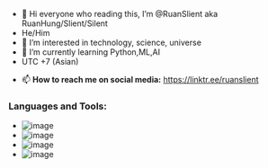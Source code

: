 - 👋 Hi everyone who reading this, I’m @RuanSlient aka RuanHung/Slient/Silent
- He/Him
- 👀 I’m interested in technology, science, universe 
- 🌱 I’m currently learning Python,ML,AI
- UTC +7 (Asian)
<!-- - 💞️ I’m looking to collaborate on ... -->
- 📫 **How to reach me on social media:**
https://linktr.ee/ruanslient








<!---
Slient1802/Slient1802 is a ✨ special ✨ repository because its `README.md` (this file) appears on your GitHub profile.
You can click the Preview link to take a look at your changes.
--->
### Languages and Tools:
- ![image](https://user-images.githubusercontent.com/97616140/211812967-d42c27a1-d42a-4e25-b8e6-a8f56f873d19.png) 
- ![image](https://user-images.githubusercontent.com/97616140/211813026-c1b91dff-6093-42be-9bdd-d93acc1124fd.png) 
- ![image](https://user-images.githubusercontent.com/97616140/211813135-22c7a1da-820c-455c-9427-dc6cf9f4efaa.png) 
- ![image](https://user-images.githubusercontent.com/97616140/211813532-82dc75f4-a19f-4c66-9b72-08385c0f7062.png)
